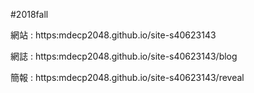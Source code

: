 #2018fall

網站  :  https:mdecp2048.github.io/site-s40623143

網誌  :  https:mdecp2048.github.io/site-s40623143/blog

簡報  :  https:mdecp2048.github.io/site-s40623143/reveal
 
